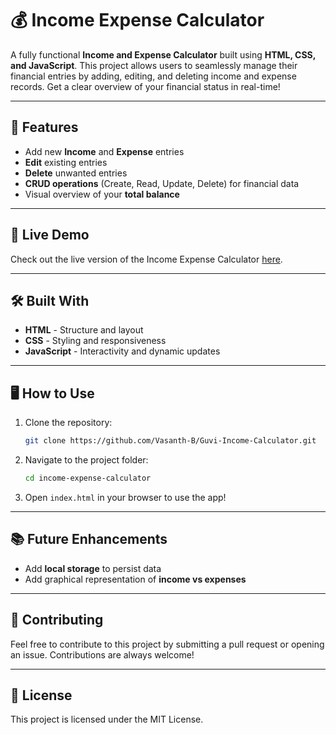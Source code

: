 # 💰 Income Expense Calculator

A fully functional **Income and Expense Calculator** built using **HTML, CSS, and JavaScript**. This project allows users to seamlessly manage their financial entries by adding, editing, and deleting income and expense records. Get a clear overview of your financial status in real-time!

---

## 🌟 Features
- Add new **Income** and **Expense** entries
- **Edit** existing entries
- **Delete** unwanted entries
- **CRUD operations** (Create, Read, Update, Delete) for financial data
- Visual overview of your **total balance**

---

## 🚀 Live Demo
Check out the live version of the Income Expense Calculator [here](https://income-calculator-guvi.netlify.app/).

---

## 🛠️ Built With
- **HTML** - Structure and layout
- **CSS** - Styling and responsiveness
- **JavaScript** - Interactivity and dynamic updates

---

## 🖥️ How to Use
1. Clone the repository:
   ```bash
   git clone https://github.com/Vasanth-B/Guvi-Income-Calculator.git
   ```
2. Navigate to the project folder:
   ```bash
   cd income-expense-calculator
   ```
3. Open `index.html` in your browser to use the app!

---

## 📚 Future Enhancements
- Add **local storage** to persist data
- Add graphical representation of **income vs expenses**

---

## 🤝 Contributing
Feel free to contribute to this project by submitting a pull request or opening an issue. Contributions are always welcome!

---

## 📄 License
This project is licensed under the MIT License.
